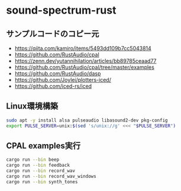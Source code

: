 # sound-spectrum-rust

## サンプルコードのコピー元

- https://qiita.com/kamiro/items/5493dd109b7cc5043814
- https://github.com/RustAudio/cpal
- https://zenn.dev/yutannihilation/articles/bb89785ceaad77
- https://github.com/RustAudio/cpal/tree/master/examples
- https://github.com/RustAudio/dasp
- https://github.com/Joylei/plotters-iced/
- https://github.com/iced-rs/iced

## Linux環境構築

```bash
sudo apt -y install alsa pulseaudio libasound2-dev pkg-config
export PULSE_SERVER=unix:$(sed 's/unix://g' <<< "$PULSE_SERVER")
```

## CPAL examples実行

```bash
cargo run --bin beep
cargo run --bin feedback
cargo run --bin record_wav
cargo run --bin record_wav_windows
cargo run --bin synth_tones
```
